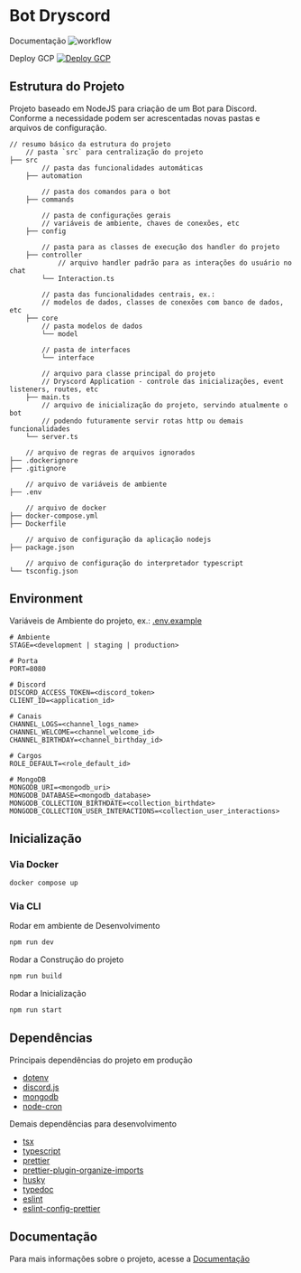 # Bot Dryscord

Documentação
![workflow](https://github.com/vkunssec/Bot-Dryscord/workflows/workflow/badge.svg)

Deploy GCP
[![Deploy GCP](https://github.com/vkunssec/Bot-Dryscord/actions/workflows/deploy-gcp.yml/badge.svg)](https://github.com/vkunssec/Bot-Dryscord/actions/workflows/deploy-gcp.yml)

## Estrutura do Projeto

Projeto baseado em NodeJS para criação de um Bot para Discord. Conforme a necessidade podem ser acrescentadas novas pastas e arquivos de configuração.

```
// resumo básico da estrutura do projeto
    // pasta `src` para centralização do projeto
├── src
        // pasta das funcionalidades automáticas
    ├── automation

        // pasta dos comandos para o bot
    ├── commands

        // pasta de configurações gerais
        // variáveis de ambiente, chaves de conexões, etc
    ├── config

        // pasta para as classes de execução dos handler do projeto
    ├── controller
            // arquivo handler padrão para as interações do usuário no chat
        └── Interaction.ts

        // pasta das funcionalidades centrais, ex.:
        // modelos de dados, classes de conexões com banco de dados, etc
    ├── core
        // pasta modelos de dados
        └── model

        // pasta de interfaces
        └── interface

        // arquivo para classe principal do projeto
        // Dryscord Application - controle das inicializações, event listeners, routes, etc
    ├── main.ts
        // arquivo de inicialização do projeto, servindo atualmente o bot
        // podendo futuramente servir rotas http ou demais funcionalidades
    └── server.ts

    // arquivo de regras de arquivos ignorados
├── .dockerignore
├── .gitignore

    // arquivo de variáveis de ambiente
├── .env

    // arquivo de docker
├── docker-compose.yml
├── Dockerfile

    // arquivo de configuração da aplicação nodejs
├── package.json

    // arquivo de configuração do interpretador typescript
└── tsconfig.json
```

## Environment

Variáveis de Ambiente do projeto, ex.: [.env.example](.env.example)

```
# Ambiente
STAGE=<development | staging | production>

# Porta
PORT=8080

# Discord
DISCORD_ACCESS_TOKEN=<discord_token>
CLIENT_ID=<application_id>

# Canais
CHANNEL_LOGS=<channel_logs_name>
CHANNEL_WELCOME=<channel_welcome_id>
CHANNEL_BIRTHDAY=<channel_birthday_id>

# Cargos
ROLE_DEFAULT=<role_default_id>

# MongoDB
MONGODB_URI=<mongodb_uri>
MONGODB_DATABASE=<mongodb_database>
MONGODB_COLLECTION_BIRTHDATE=<collection_birthdate>
MONGODB_COLLECTION_USER_INTERACTIONS=<collection_user_interactions>
```

## Inicialização

### Via Docker

```sh
docker compose up
```

### Via CLI

Rodar em ambiente de Desenvolvimento

```sh
npm run dev
```

Rodar a Construção do projeto

```sh
npm run build
```

Rodar a Inicialização

```sh
npm run start
```

## Dependências

Principais dependências do projeto em produção

-   [dotenv](https://www.npmjs.com/package/dotenv)
-   [discord.js](https://www.npmjs.com/package/discord.js)
-   [mongodb](https://www.npmjs.com/package/mongodb)
-   [node-cron](https://www.npmjs.com/package/node-cron)

Demais dependências para desenvolvimento

-   [tsx](https://www.npmjs.com/package/tsx)
-   [typescript](https://www.npmjs.com/package/typescript)
-   [prettier](https://www.npmjs.com/package/prettier)
-   [prettier-plugin-organize-imports](https://www.npmjs.com/package/prettier-plugin-organize-imports)
-   [husky](https://www.npmjs.com/package/husky)
-   [typedoc](https://www.npmjs.com/package/typedoc)
-   [eslint](https://www.npmjs.com/package/eslint)
-   [eslint-config-prettier](https://www.npmjs.com/package/eslint-config-prettier)

## Documentação

Para mais informações sobre o projeto, acesse a [Documentação](./documentation.md)
